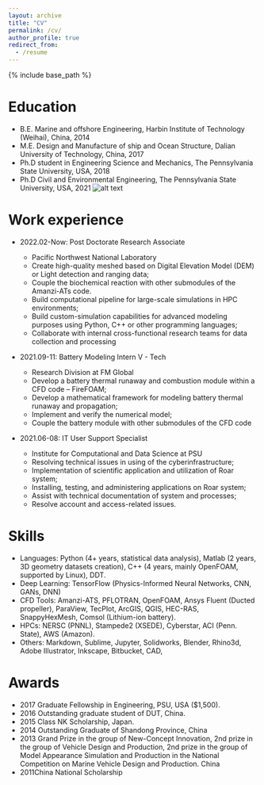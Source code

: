 ```yaml
---
layout: archive
title: "CV"
permalink: /cv/
author_profile: true
redirect_from:
  - /resume
---
```


{% include base_path %}

Education
======
* B.E. Marine and offshore Engineering, Harbin Institute of Technology (Weihai), China, 2014
* M.E. Design and Manufacture of ship and Ocean Structure, Dalian University of Technology, China, 2017
* Ph.D student in Engineering Science and Mechanics, The Pennsylvania State University, USA, 2018
* Ph.D Civil and Environmental Engineering, The Pennsylvania State University, USA, 2021
![alt text]([http://url/to/img.png](https://en.wikipedia.org/wiki/Harbin_Institute_of_Technology#/media/File:Harbin_Institute_of_Technology_(crest).gif))
 

Work experience
======
* 2022.02-Now: Post Doctorate Research Associate
  * Pacific Northwest National Laboratory
  * Create high-quality meshed based on Digital Elevation Model (DEM) or Light detection and ranging data;
  * Couple the biochemical reaction with other submodules of the Amanzi-ATs code.
  * Build computational pipeline for large-scale simulations in HPC environments;
  * Build custom-simulation capabilities for advanced modeling purposes using Python, C++ or other programming languages;
  * Collaborate with internal cross-functional research teams for data collection and processing

* 2021.09-11: Battery Modeling Intern V - Tech
  * Research Division at FM Global
  * Develop a battery thermal runaway and combustion module within a CFD code – FireFOAM;
  * Develop a mathematical framework for modeling battery thermal runaway and propagation;
  * Implement and verify the numerical model;
  * Couple the battery module with other submodules of the CFD code


* 2021.06-08: IT User Support Specialist
  * Institute for Computational and Data Science at PSU 
  * Resolving technical issues in using of the cyberinfrastructure;
  * Implementation of scientific application and utilization of Roar system;
  * Installing, testing, and administering applications on Roar system;
  * Assist with technical documentation of system and processes;
  * Resolve account and access-related issues.


Skills
======
* Languages: Python (4+ years, statistical data analysis), Matlab (2 years, 3D geometry datasets
creation), C++ (4 years, mainly OpenFOAM, supported by Linux), DDT.
* Deep Learning: TensorFlow (Physics-Informed Neural Networks, CNN, GANs, DNN)
* CFD Tools: Amanzi-ATS, PFLOTRAN, OpenFOAM, Ansys Fluent (Ducted propeller), ParaView,
TecPlot, ArcGIS, QGIS, HEC-RAS, SnappyHexMesh, Comsol (Lithium-ion battery).
* HPCs: NERSC (PNNL), Stampede2 (XSEDE), Cyberstar, ACI (Penn. State), AWS (Amazon).
* Others: Markdown, Sublime, Jupyter, Solidworks, Blender, Rhino3d, Adobe Illustrator,
Inkscape, Bitbucket, CAD,

Awards
======
* 2017 Graduate Fellowship in Engineering, PSU, USA ($1,500).
* 2016 Outstanding graduate student of DUT, China.
* 2015 Class NK Scholarship, Japan. 
* 2014 Outstanding Graduate of Shandong Province, China 
* 2013 Grand Prize in the group of New-Concept Innovation, 2nd prize in the group of Vehicle Design and  Production,  2nd  prize in the group of  Model  Appearance Simulation and Production in the National Competition on Marine Vehicle Design and Production. China
* 2011China National Scholarship

  

  


